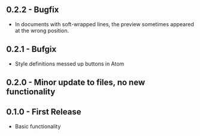 ## 0.2.2 - Bugfix
* In documents with soft-wrapped lines, the preview sometimes appeared at the wrong position.

## 0.2.1 - Bufgix
* Style definitions messed up buttons in Atom

## 0.2.0 - Minor update to files, no new functionality

## 0.1.0 - First Release
* Basic functionality
